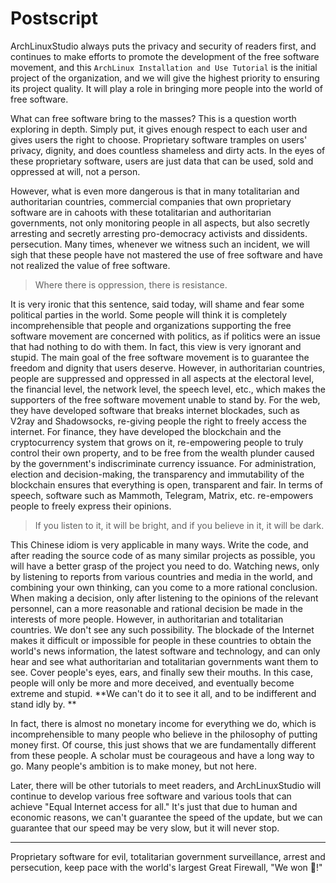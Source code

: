 # Postscript

ArchLinuxStudio always puts the privacy and security of readers first, and continues to make efforts to promote the development of the free software movement, and this `ArchLinux Installation and Use Tutorial` is the initial project of the organization, and we will give the highest priority to ensuring its project quality. It will play a role in bringing more people into the world of free software.

What can free software bring to the masses? This is a question worth exploring in depth. Simply put, it gives enough respect to each user and gives users the right to choose. Proprietary software tramples on users' privacy, dignity, and does countless shameless and dirty acts. In the eyes of these proprietary software, users are just data that can be used, sold and oppressed at will, not a person.

However, what is even more dangerous is that in many totalitarian and authoritarian countries, commercial companies that own proprietary software are in cahoots with these totalitarian and authoritarian governments, not only monitoring people in all aspects, but also secretly arresting and secretly arresting pro-democracy activists and dissidents. persecution. Many times, whenever we witness such an incident, we will sigh that these people have not mastered the use of free software and have not realized the value of free software.

> Where there is oppression, there is resistance.

It is very ironic that this sentence, said today, will shame and fear some political parties in the world. Some people will think it is completely incomprehensible that people and organizations supporting the free software movement are concerned with politics, as if politics were an issue that had nothing to do with them. In fact, this view is very ignorant and stupid. The main goal of the free software movement is to guarantee the freedom and dignity that users deserve. However, in authoritarian countries, people are suppressed and oppressed in all aspects at the electoral level, the financial level, the network level, the speech level, etc., which makes the supporters of the free software movement unable to stand by. For the web, they have developed software that breaks internet blockades, such as V2ray and Shadowsocks, re-giving people the right to freely access the internet. For finance, they have developed the blockchain and the cryptocurrency system that grows on it, re-empowering people to truly control their own property, and to be free from the wealth plunder caused by the government's indiscriminate currency issuance. For administration, election and decision-making, the transparency and immutability of the blockchain ensures that everything is open, transparent and fair. In terms of speech, software such as Mammoth, Telegram, Matrix, etc. re-empowers people to freely express their opinions.

> If you listen to it, it will be bright, and if you believe in it, it will be dark.

This Chinese idiom is very applicable in many ways. Write the code, and after reading the source code of as many similar projects as possible, you will have a better grasp of the project you need to do. Watching news, only by listening to reports from various countries and media in the world, and combining your own thinking, can you come to a more rational conclusion. When making a decision, only after listening to the opinions of the relevant personnel, can a more reasonable and rational decision be made in the interests of more people. However, in authoritarian and totalitarian countries. We don't see any such possibility. The blockade of the Internet makes it difficult or impossible for people in these countries to obtain the world's news information, the latest software and technology, and can only hear and see what authoritarian and totalitarian governments want them to see. Cover people's eyes, ears, and finally sew their mouths. In this case, people will only be more and more deceived, and eventually become extreme and stupid. **We can't do it to see it all, and to be indifferent and stand idly by. **

In fact, there is almost no monetary income for everything we do, which is incomprehensible to many people who believe in the philosophy of putting money first. Of course, this just shows that we are fundamentally different from these people. A scholar must be courageous and have a long way to go. Many people's ambition is to make money, but not here.

Later, there will be other tutorials to meet readers, and ArchLinuxStudio will continue to develop various free software and various tools that can achieve "Equal Internet access for all." It's just that due to human and economic reasons, we can't guarantee the speed of the update, but we can guarantee that our speed may be very slow, but it will never stop.

---

Proprietary software for evil, totalitarian government surveillance, arrest and persecution, keep pace with the world's largest Great Firewall, "We won 🎉!"
